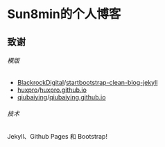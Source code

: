 # Sun8min的个人博客

## 致谢
###### 模版
- [BlackrockDigital]/[startbootstrap-clean-blog-jekyll]  
- [huxpro]/[huxpro.github.io]
- [qiubaiying]/[qiubaiying.github.io]

###### 技术
Jekyll、Github Pages 和 Bootstrap!

[BlackrockDigital]: https://github.com/BlackrockDigital
[startbootstrap-clean-blog-jekyll]: https://github.com/BlackrockDigital/startbootstrap-clean-blog-jekyll
[huxpro]: https://github.com/Huxpro
[huxpro.github.io]: https://github.com/Huxpro/huxpro.github.io
[qiubaiying]: https://github.com/qiubaiying
[qiubaiying.github.io]: https://github.com/qiubaiying/qiubaiying.github.io